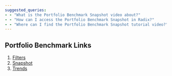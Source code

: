 ```yaml
---
suggested_queries:
- - "What is the Portfolio Benchmark Snapshot video about?"
- - "How can I access the Portfolio Benchmark Snapshot in Radix?"
- - "Where can I find the Portfolio Benchmark Snapshot tutorial video?"
---
```

## Portfolio Benchmark Links

1. [Filters](https://help.radix.com/hc/en-us/articles/9369324672013-Portfolio-Benchmark-Filters-Video-)
2. [Snapshot](https://help.radix.com/hc/en-us/articles/9369284959373-Portfolio-Benchmark-Snapshot-Video-)
3. [Trends](https://help.radix.com/hc/en-us/articles/9369209897741-Portfolio-Benchmark-Trends-Video-)
